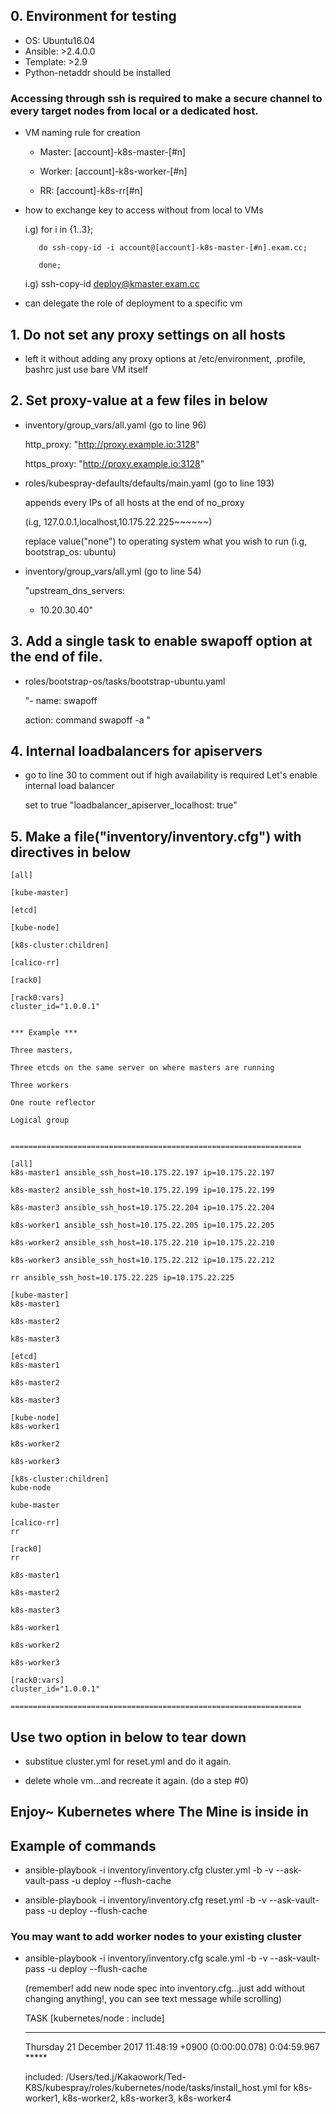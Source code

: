 ## 0. Environment for testing 
  - OS: Ubuntu16.04
  - Ansible: >2.4.0.0
  - Template: >2.9
  - Python-netaddr should be installed
  ### Accessing through ssh is required to make a secure channel to every target nodes from local or a dedicated host.

   * VM naming rule for creation

     - Master: [account]-k8s-master-[#n]

     - Worker: [account]-k8s-worker-[#n]

     - RR: [account]-k8s-rr[#n]

   * how to exchange key to access without from local to VMs

     i.g) for i in {1..3};

            do ssh-copy-id -i account@[account]-k8s-master-[#n].exam.cc;

            done;

     i.g) ssh-copy-id deploy@kmaster.exam.cc 
   
   * can delegate the role of deployment to a specific vm
   
## 1. Do not set any proxy settings on all hosts
   - left it without adding any proxy options at /etc/environment, .profile, bashrc
     just use bare VM itself
     
## 2. Set proxy-value at a few files in below
   - inventory/group_vars/all.yaml (go to line 96)
   
     http_proxy: "http://proxy.example.io:3128"
     
     https_proxy: "http://proxy.example.io:3128"
     
   - roles/kubespray-defaults/defaults/main.yaml (go to line 193)
   
     appends every IPs of all hosts at the end of no_proxy
     
     (i.g, 127.0.0.1,localhost,10.175.22.225~~~~~~)
     
     replace value("none") to operating system what you wish to run (i.g, bootstrap_os: ubuntu)

   - inventory/group_vars/all.yml (go to line 54)

     "upstream_dns_servers:

      - 10.20.30.40"

## 3. Add a single task to enable swapoff option at the end of file.
   - roles/bootstrap-os/tasks/bootstrap-ubuntu.yaml
     
     "- name: swapoff
     
        action: command swapoff -a "

## 4. Internal loadbalancers for apiservers
   - go to line 30 to comment out
     if high availability is required
     Let's enable internal load balancer

     set to true
     "loadbalancer_apiserver_localhost: true"

## 5. Make a file("inventory/inventory.cfg") with directives in below

    [all]
    
    [kube-master]
    
    [etcd]
    
    [kube-node]
    
    [k8s-cluster:children]
    
    [calico-rr]
    
    [rack0]
    
    [rack0:vars]
    cluster_id="1.0.0.1"


    *** Example ***
    
    Three masters,
    
    Three etcds on the same server on where masters are running
    
    Three workers
    
    One route reflector
    
    Logical group
    
    
    =================================================================
    
    [all]
    k8s-master1 ansible_ssh_host=10.175.22.197 ip=10.175.22.197
    
    k8s-master2 ansible_ssh_host=10.175.22.199 ip=10.175.22.199
    
    k8s-master3 ansible_ssh_host=10.175.22.204 ip=10.175.22.204
    
    k8s-worker1 ansible_ssh_host=10.175.22.205 ip=10.175.22.205
    
    k8s-worker2 ansible_ssh_host=10.175.22.210 ip=10.175.22.210
    
    k8s-worker3 ansible_ssh_host=10.175.22.212 ip=10.175.22.212
    
    rr ansible_ssh_host=10.175.22.225 ip=10.175.22.225

    [kube-master]
    k8s-master1
    
    k8s-master2
    
    k8s-master3

    [etcd]
    k8s-master1
    
    k8s-master2
    
    k8s-master3

    [kube-node]
    k8s-worker1
    
    k8s-worker2
    
    k8s-worker3

    [k8s-cluster:children]
    kube-node
    
    kube-master

    [calico-rr]
    rr

    [rack0]
    rr

    k8s-master1
    
    k8s-master2
    
    k8s-master3
    
    k8s-worker1
    
    k8s-worker2
    
    k8s-worker3

    [rack0:vars]
    cluster_id="1.0.0.1"
    
    =================================================================


## Use two option in below to tear down
  
  - substitue cluster.yml for reset.yml and do it again.
  
  - delete whole vm...and recreate it again. (do a step #0)
  
## Enjoy~ Kubernetes where The Mine is inside in

## Example of commands
  - ansible-playbook -i inventory/inventory.cfg cluster.yml -b -v --ask-vault-pass -u deploy --flush-cache
  
  - ansible-playbook -i inventory/inventory.cfg reset.yml -b -v --ask-vault-pass -u deploy --flush-cache  
  
  ### You may want to add **worker** nodes to your existing cluster
  
  - ansible-playbook -i inventory/inventory.cfg scale.yml -b -v --ask-vault-pass -u deploy --flush-cache
  
    (remember! add new node spec into inventory.cfg...just add without changing anything!, you can see text message while scrolling)
    
    TASK [kubernetes/node : include] 
    
    *****************************************************************************************************
    
    Thursday 21 December 2017  11:48:19 +0900 (0:00:00.078)       0:04:59.967 *****
    
    included: /Users/ted.j/Kakaowork/Ted-K8S/kubespray/roles/kubernetes/node/tasks/install_host.yml for k8s-worker1, k8s-worker2, k8s-worker3, k8s-worker4
    
